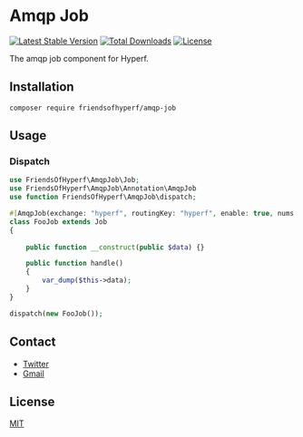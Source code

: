 # Amqp Job

[![Latest Stable Version](https://img.shields.io/packagist/v/friendsofhyperf/amqp-job)](https://packagist.org/packages/friendsofhyperf/amqp-job)
[![Total Downloads](https://img.shields.io/packagist/dt/friendsofhyperf/amqp-job)](https://packagist.org/packages/friendsofhyperf/amqp-job)
[![License](https://img.shields.io/packagist/l/friendsofhyperf/amqp-job)](https://github.com/friendsofhyperf/amqp-job)

The amqp job component for Hyperf.

## Installation

```shell
composer require friendsofhyperf/amqp-job
```

## Usage

### Dispatch

```php
use FriendsOfHyperf\AmqpJob\Job;
use FriendsOfHyperf\AmqpJob\Annotation\AmqpJob
use function FriendsOfHyperf\AmqpJob\dispatch;

#[AmqpJob(exchange: "hyperf", routingKey: "hyperf", enable: true, nums: 1, pool: "default", maxConsumption: 1)]
class FooJob extends Job
{
    
    public function __construct(public $data) {}

    public function handle()
    {
        var_dump($this->data);
    }
}

dispatch(new FooJob());

```

## Contact

- [Twitter](https://twitter.com/huangdijia)
- [Gmail](mailto:huangdijia@gmail.com)

## License

[MIT](LICENSE)
